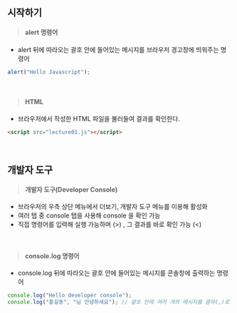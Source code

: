 ## 시작하기

> #### alert 명령어
- alert 뒤에 따라오는 괄호 안에 들어있는 메시지를 브라우저 경고창에 띄워주는 명령어
``` javascript
alert("Hello Javascript");
```

<br>

> #### HTML
- 브라우저에서 작성한 HTML 파일을 불러들여 결과를 확인한다.
``` html
<script src="lecture01.js"></script>
```

<br>

## 개발자 도구

> #### 개발자 도구(Developer Console)
- 브라우저의 우측 상단 메뉴에서 더보기, 개발자 도구 메뉴를 이용해 활성화
- 여러 탭 중 console 탭을 사용해 console 을 확인 가능
- 직접 명령어를 입력해 실행 가능하며 (>) , 그 결과를 바로 확인 가능 (<)

<br>

> #### console.log 명령어
- console.log 뒤에 따라오는 괄호 안에 들어있는 메시지를 콘솔창에 출력하는 명령어
``` javascript
console.log("Hello developer console");
console.log("홍길동", "님 안녕하세요"); // 괄호 안에 여러 개의 메시지를 콤마(,)로 구분하여 활용할 수도 있음
```